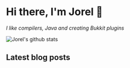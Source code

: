 # Hi there, I'm Jorel 👋

_I like compilers, Java and creating Bukkit plugins_

![Jorel's github stats](https://github-readme-stats.vercel.app/api?username=JorelAli&show_icons=true&hide_border=true&count_private=true&include_all_commits=true)

## Latest blog posts
<!-- BLOG-POST-LIST:START -->
<!-- BLOG-POST-LIST:END -->
